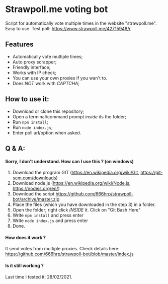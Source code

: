 # Strawpoll.me voting bot
Script for automatically vote multiple times in the website "strawpoll.me". Easy to use. 
Test poll: https://www.strawpoll.me/42715948/r


## Features
- Automatically vote multiple times;
- Auto proxy scrapper;
- Friendly interface;
- Works with IP check;
- You can use your own proxies if you wan't to.
- Does *NOT* work with _CAPTCHA_;


## How to use it:
- Download or clone this repository;
- Open a terminal/command prompt *inside* its the folder;
- Run ```npm install```;
- Run ```node index.js```;
- Enter poll url/option when asked.

## Q & A:





#### Sorry, I don't understand. How can I use this ? (on windows)

1. Download the program GIT  (https://en.wikipedia.org/wiki/Git, https://git-scm.com/downloads)
2. Download node.js  (https://en.wikipedia.org/wiki/Node.js, https://nodejs.org/en/)
3. Download the script https://github.com/666hrp/strawpoll-bot/archive/master.zip
4. Place the files (which you have downloaded in the step 3) in a folder.
5. Open the folder; right click _INSIDE_ it. Click on "Git Bash Here"
6. Write ```npm install``` and press enter
7. Write ```node index.js``` and press enter
8. Done.

#### How does it work ?
It send votes from multiple proxies. Check details here: https://github.com/666hrp/strawpoll-bot/blob/master/index.js

#### Is it still working ?
Last time I tested it: 28/02/2021.
